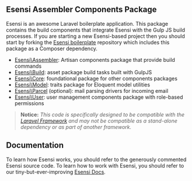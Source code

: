 ## Esensi Assembler Components Package

Esensi is an awesome Laravel boilerplate application. This package contains the build components that integrate Esensi with the Gulp JS build processes. If you are starting a new Esensi-based project then you should start by forking the [Esensi boilerplate](http://github.com/esensi/esensi) repository which includes this package as a Composer dependency.

- [Esensi\Assembler](http://github.com/esensi/assembler/tree/master/src): Artisan components package that provide build commands
- [Esensi\Build](http://github.com/esensi/build/tree/master/src): asset package build tasks built with GulpJS
- [Esensi\Core](http://github.com/esensi/core/tree/master/src): foundational package for other components packages
- [Esensi\Model](http://github.com/esensi/model/tree/master/src): traits package for Eloquent model utilities
- [Esensi\Parcel](http://github.com/esensi/parcel/tree/master/src) (optional): mail parsing drivers for incoming email
- [Esensi\User](http://github.com/esensi/user/tree/master/src): user management components package with role-based permissions

> **Notice:** _This code is specifically designed to be compatible with the [Laravel Framework](http://laravel.com) and may not be compatible as a stand-alone dependency or as part of another framework._

## Documentation

To learn how Esensi works, you should refer to the generously commented Esensi source code. To learn how to work with Esensi, you should refer to our tiny-but-ever-improving [Esensi Docs](https://github.com/esensi/docs).
